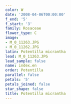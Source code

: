 ```yaml
---
color: W
date: '2008-04-06T00:00:00'
f_end: '5'
f_start: '3'
family: Rosaceae
flower_type: C
image:
- M_0_11263.JPG
- M_0_11262.JPG
latin: Potentilla micrantha
lead: M_0_11263.JPG
lead_sample: false
name: index.en
order: Potentilla
parallel: false
petals: '5'
petals_joined: false
star_shape: false
title: Potentilla micrantha
---
```

